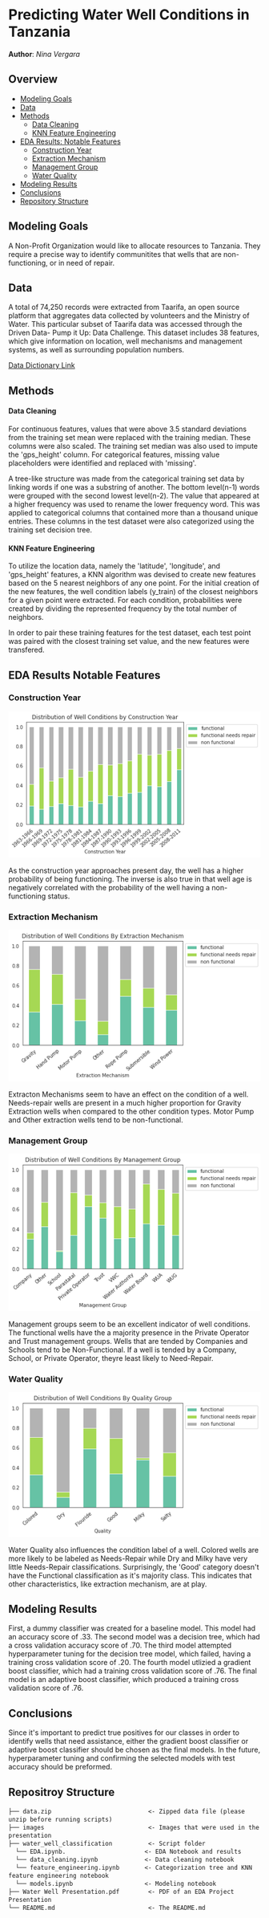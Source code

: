 # Predicting Water Well Conditions in Tanzania 
 
**Author**: *Nina Vergara*
  
## Overview
- [Modeling Goals](https://github.com/ninavergara605/Project-3/edit/main/README.md?plain=1#L21)
- [Data](https://github.com/ninavergara605/Project-3/edit/main/README.md?plain=1#L23)
- [Methods](https://github.com/ninavergara605/Project-3/edit/main/README.md?plain=1#L30)
  - [Data Cleaning](https://github.com/ninavergara605/Project-3/edit/main/README.md?plain=1#L33)
  - [KNN Feature Engineering](https://github.com/ninavergara605/Project-3/edit/main/README.md?plain=1#L38)
- [EDA Results: Notable Features](https://github.com/ninavergara605/Project-3/edit/main/README.md?plain=1#L43)
  - [Construction Year](https://github.com/ninavergara605/Project-3/edit/main/README.md?plain=1#L45)
  - [Extraction Mechanism](https://github.com/ninavergara605/Project-3/edit/main/README.md?plain=1#L50)
  - [Management Group](https://github.com/ninavergara605/Project-3/edit/main/README.md?plain=1#L56)
  - [Water Quality](https://github.com/ninavergara605/Project-3/edit/main/README.md?plain=1#L62)
- [Modeling Results](https://github.com/ninavergara605/Project-3/edit/main/README.md?plain=1#L69)
- [Conclusions](#https://github.com/ninavergara605/Project-3/edit/main/README.md?plain=1#L72)
- [Repository Structure](https://github.com/ninavergara605/Project-3/edit/main/README.md?plain=1#L75)
  

## Modeling Goals
A Non-Profit Organization would like to allocate resources to Tanzania. They require a precise way to identify communitites that wells that are non-functioning, or in need of repair.
 
## Data
A total of 74,250 records were extracted from Taarifa, an open source platform that aggregates data collected by volunteers and the Ministry of Water. This particular subset of Taarifa data was accessed through the Driven Data- Pump it Up: Data Challenge. This dataset includes 38 features, which give information on location, well mechanisms and management systems, as well as surrounding population numbers.

  [Data Dictionary Link](https://github.com/ninavergara605/Project-3/blob/16c322c977093ea12eada9e761bcb97823783401/data_dictionary.txt)

    
    
## Methods
#### Data Cleaning
For continuous features, values that were above 3.5 standard deviations from the training set mean were replaced with the training median. These columns were also scaled. The training set median was also used to impute the 'gps_height' column. For categorical features, missing value placeholders were identified and replaced with 'missing'. 

A tree-like structure was made from the categorical training set data by linking words if one was a substring of another. The bottom level(n-1) words were grouped with the second lowest level(n-2). The value that appeared at a higher frequency was used to rename the lower frequency word. This was applied to categorical columns that contained more than a thousand unique entries. These columns in the test dataset were also categorized using the training set decision tree.

#### KNN Feature Engineering
To utilize the location data, namely the 'latitude', 'longitude', and 'gps_height' features, a KNN algorithm was devised to create new features based on the 5 nearest neighbors of any one point. For the initial creation of the new features, the well condition labels (y_train) of the closest neighbors for a given point were extracted. For each condition, probabilities were created by dividing the represented frequency by the total number of neighbors.

In order to pair these training features for the test dataset, each test point was paired with the closest training set value, and the new features were transfered.
    
## EDA Results Notable Features
 
### Construction Year
![images](https://github.com/ninavergara605/Project-3/blob/e93380f36bd3007db2ea35ba42ce1c2f8e7be318/images/construction%20year%20new.png)
 
As the construction year approaches present day, the well has a higher probability of being functioning. The inverse is also true in that well age is negatively correlated with the probability of the well having a non-functioning status.

### Extraction Mechanism
![image](https://github.com/ninavergara605/Project-3/blob/e93380f36bd3007db2ea35ba42ce1c2f8e7be318/images/Extraction%20Mechanism%20new.png)

Extracton Mechanisms seem to have an effect on the condition of a well. Needs-repair wells are present in a much higher proportion for Gravity Extraction wells when compared to the other condition types. Motor Pump and Other extraction wells tend to be non-functional.

 
### Management Group

![image](https://github.com/ninavergara605/Project-3/blob/e93380f36bd3007db2ea35ba42ce1c2f8e7be318/images/management%20new.png)

Management groups seem to be an excellent indicator of well conditions. The functional wells have the a majority presence in the Private Operator and Trust management groups. Wells that are tended by Companies and Schools tend to be Non-Functional. If a well is tended by a Company, School, or Private Operator, theyre least likely to Need-Repair.
 
### Water Quality

![image](https://github.com/ninavergara605/Project-3/blob/e93380f36bd3007db2ea35ba42ce1c2f8e7be318/images/Quality%20New.png)

Water Quality also influences the condition label of a well. Colored wells are more likely to be labeled as Needs-Repair while Dry and Milky have very little Needs-Repair classifications. Surprisingly, the 'Good' category doesn't have the Functional classification as it's majority class. This indicates that other characteristics, like extraction mechanism, are at play.
    
 
## Modeling Results
First, a dummy classifier was created for a baseline model. This model had an accuracy score of .33. The second model was a decision tree, which had a cross validation accuracy score of .70. The third model attempted hyperparameter tuning for the decision tree model, which failed, having a training cross validation score of .20. The fourth model utlizied a gradient boost classifier, which had a training cross validation score of .76. The final model is an adaptive boost classifier, which produced a training cross validation score of .76.

## Conclusions
Since it's important to predict true positives for our classes in order to identify wells that need assistance, either the gradient boost classifier or adaptive boost classifier should be chosen as the final models. In the future, hyperparameter tuning and confirming the selected models with test accuracy should be preformed.
    

## Repositroy Structure
 ```
├── data.zip                           <- Zipped data file (please unzip before running scripts)
├── images                             <- Images that were used in the presentation                                            
├── water_well_classification          <- Script folder
   └── EDA.ipynb.                      <- EDA Notebook and results
   └── data_cleaning.ipynb             <- Data cleaning notebook
   └── feature_engineering.ipynb       <- Categorization tree and KNN feature engineering notebook
   └── models.ipynb                    <- Modeling notebook
├── Water Well Presentation.pdf        <- PDF of an EDA Project Presentation                       
└── README.md                          <- The README.md

```
